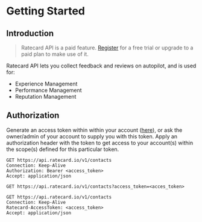 # Getting Started

## Introduction
>Ratecard API is a paid feature. [Register](http://ratecard.io/register?source=API-docs) for a free trial or upgrade to a paid plan to make use of it.

Ratecard API lets you collect feedback and reviews on autopilot, and is used for:
- Experience Management
- Performance Management
- Reputation Management


## Authorization

Generate an access token within within your account ([here](https://ratecard.io/app/settings/api)), or ask the owner/admin of your account to supply you with this token. Apply an authorization header with the token to get access to your account(s) within the scope(s) defined for this particular token.

<!--
type: tab
title: Bearer Auth
-->

```http
GET https://api.ratecard.io/v1/contacts
Connection: Keep-Alive
Authorization: Bearer <access_token>
Accept: application/json
```

<!--
type: tab
title: API Key (Query Parameter)
-->

```
GET https://api.ratecard.io/v1/contacts?access_token=<acces_token>
```

<!--
type: tab
title: API Key (Auth Header)
-->

```http
GET https://api.ratecard.io/v1/contacts
Connection: Keep-Alive
Ratecard-AccessToken: <access_token>
Accept: application/json
```

<!-- type: tab-end -->